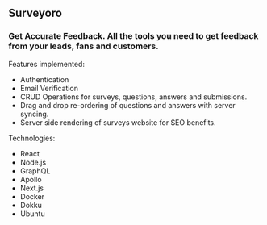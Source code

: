 ## Surveyoro

### Get Accurate Feedback. All the tools you need to get feedback from your leads, fans and customers.

Features implemented:
* Authentication
* Email Verification
* CRUD Operations for surveys, questions, answers and submissions.
* Drag and drop re-ordering of questions and answers with server syncing.
* Server side rendering of surveys website for SEO benefits.

Technologies:
* React
* Node.js
* GraphQL
* Apollo
* Next.js
* Docker
* Dokku
* Ubuntu
